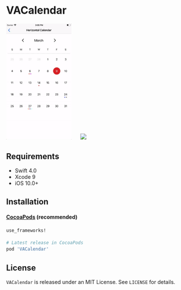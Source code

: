 # VACalendar

<p>
<img src="Screenshots/horizontal_calendar.gif" width="35%" height="auto"> <img src="Screenshots/vertical_calendar.gif" width="35%" height="auto" hspace="20"> 
</p>

## Requirements

* Swift 4.0
* Xcode 9
* iOS 10.0+

## Installation

#### [CocoaPods](http://cocoapods.org) (recommended)

````ruby
use_frameworks!

# Latest release in CocoaPods
pod 'VACalendar'

````

## License

`VACalendar` is released under an MIT License. See `LICENSE` for details.
